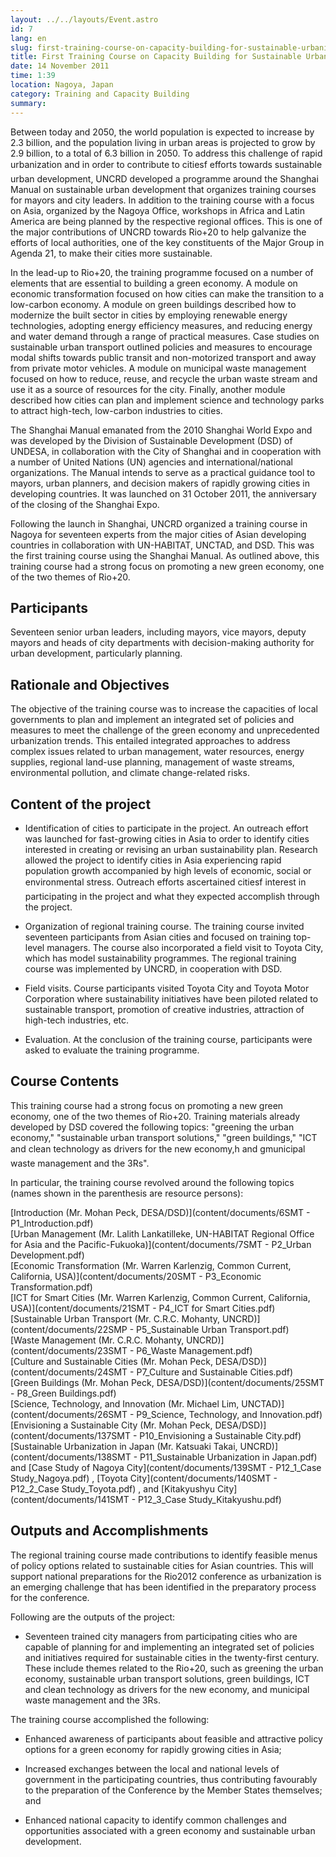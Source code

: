 ```yaml
---
layout: ../../layouts/Event.astro
id: 7
lang: en
slug: first-training-course-on-capacity-building-for-sustainable-urbanization-in-asian-countries-20ed
title: First Training Course on Capacity Building for Sustainable Urbanization in Asian Countries
date: 14 November 2011
time: 1:39
location: Nagoya, Japan
category: Training and Capacity Building
summary: 
---
```

Between today and 2050, the world population is expected to increase by 2.3 billion, and the population living in urban areas is projected to grow by 2.9 billion, to a total of 6.3 billion in 2050. To address this challenge of rapid urbanization and in order to contribute to citiesf efforts towards sustainable urban development, UNCRD developed a programme around the Shanghai Manual on sustainable urban development that organizes training courses for mayors and city leaders. In addition to the training course with a focus on Asia, organized by the Nagoya Office, workshops in Africa and Latin America are being planned by the respective regional offices. This is one of the major contributions of UNCRD towards Rio+20 to help galvanize the efforts of local authorities, one of the key constituents of the Major Group in Agenda 21, to make their cities more sustainable.   
   
In the lead-up to Rio+20, the training programme focused on a number of elements that are essential to building a green economy. A module on economic transformation focused on how cities can make the transition to a low-carbon economy. A module on green buildings described how to modernize the built sector in cities by employing renewable energy technologies, adopting energy efficiency measures, and reducing energy and water demand through a range of practical measures. Case studies on sustainable urban transport outlined policies and measures to encourage modal shifts towards public transit and non-motorized transport and away from private motor vehicles. A module on municipal waste management focused on how to reduce, reuse, and recycle the urban waste stream and use it as a source of resources for the city. Finally, another module described how cities can plan and implement science and technology parks to attract high-tech, low-carbon industries to cities.   
   
The Shanghai Manual emanated from the 2010 Shanghai World Expo and was developed by the Division of Sustainable Development (DSD) of UNDESA, in collaboration with the City of Shanghai and in cooperation with a number of United Nations (UN) agencies and international/national organizations. The Manual intends to serve as a practical guidance tool to mayors, urban planners, and decision makers of rapidly growing cities in developing countries. It was launched on 31 October 2011, the anniversary of the closing of the Shanghai Expo.   
   
Following the launch in Shanghai, UNCRD organized a training course in Nagoya for seventeen experts from the major cities of Asian developing countries in collaboration with UN-HABITAT, UNCTAD, and DSD. This was the first training course using the Shanghai Manual. As outlined above, this training course had a strong focus on promoting a new green economy, one of the two themes of Rio+20.   
   
Participants
------------

Seventeen senior urban leaders, including mayors, vice mayors, deputy mayors and heads of city departments with decision-making authority for urban development, particularly planning.   
   
Rationale and Objectives
------------------------

The objective of the training course was to increase the capacities of local governments to plan and implement an integrated set of policies and measures to meet the challenge of the green economy and unprecedented urbanization trends. This entailed integrated approaches to address complex issues related to urban management, water resources, energy supplies, regional land-use planning, management of waste streams, environmental pollution, and climate change-related risks.   
   
Content of the project
----------------------

- Identification of cities to participate in the project. An outreach effort was launched for fast-growing cities in Asia to order to identify cities interested in creating or revising an urban sustainability plan. Research allowed the project to identify cities in Asia experiencing rapid population growth accompanied by high levels of economic, social or environmental stress. Outreach efforts ascertained citiesf interest in participating in the project and what they expected accomplish through the project.   
- Organization of regional training course. The training course invited seventeen participants from Asian cities and focused on training top-level managers. The course also incorporated a field visit to Toyota City, which has model sustainability programmes. The regional training course was implemented by UNCRD, in cooperation with DSD.   
- Field visits. Course participants visited Toyota City and Toyota Motor Corporation where sustainability initiatives have been piloted related to sustainable transport, promotion of creative industries, attraction of high-tech industries, etc.   
- Evaluation. At the conclusion of the training course, participants were asked to evaluate the training programme.   
   
Course Contents
---------------

This training course had a strong focus on promoting a new green economy, one of the two themes of Rio+20. Training materials already developed by DSD covered the following topics: "greening the urban economy," "sustainable urban transport solutions," "green buildings," "ICT and clean technology as drivers for the new economy,h and gmunicipal waste management and the 3Rs".   
   
In particular, the training course revolved around the following topics (names shown in the parenthesis are resource persons):  
   
 [Introduction (Mr. Mohan Peck, DESA/DSD)](content/documents/6SMT - P1_Introduction.pdf)    
 [Urban Management (Mr. Lalith Lankatilleke, UN-HABITAT Regional Office for Asia and the Pacific-Fukuoka)](content/documents/7SMT - P2_Urban Development.pdf)    
 [Economic Transformation (Mr. Warren Karlenzig, Common Current, California, USA)](content/documents/20SMT - P3_Economic Transformation.pdf)    
 [ICT for Smart Cities (Mr. Warren Karlenzig, Common Current, California, USA)](content/documents/21SMT - P4_ICT for Smart Cities.pdf)    
 [Sustainable Urban Transport (Mr. C.R.C. Mohanty, UNCRD)](content/documents/22SMP - P5_Sustainable Urban Transport.pdf)    
 [Waste Management (Mr. C.R.C. Mohanty, UNCRD)](content/documents/23SMT - P6_Waste Management.pdf)    
 [Culture and Sustainable Cities (Mr. Mohan Peck, DESA/DSD)](content/documents/24SMT - P7_Culture and Sustainable Cities.pdf)    
 [Green Buildings (Mr. Mohan Peck, DESA/DSD)](content/documents/25SMT - P8_Green Buildings.pdf)    
 [Science, Technology, and Innovation (Mr. Michael Lim, UNCTAD)](content/documents/26SMT - P9_Science, Technology, and Innovation.pdf)    
 [Envisioning a Sustainable City (Mr. Mohan Peck, DESA/DSD)](content/documents/137SMT - P10_Envisioning a Sustainable City.pdf)    
 [Sustainable Urbanization in Japan (Mr. Katsuaki Takai, UNCRD)](content/documents/138SMT - P11_Sustainable Urbanization in Japan.pdf)  and  [Case Study of Nagoya City](content/documents/139SMT - P12_1_Case Study_Nagoya.pdf) ,  [Toyota City](content/documents/140SMT - P12_2_Case Study_Toyota.pdf) , and  [Kitakyushyu City](content/documents/141SMT - P12_3_Case Study_Kitakyushu.pdf)    
   
Outputs and Accomplishments
---------------------------

The regional training course made contributions to identify feasible menus of policy options related to sustainable cities for Asian countries. This will support national preparations for the Rio2012 conference as urbanization is an emerging challenge that has been identified in the preparatory process for the conference.   
   
Following are the outputs of the project:   
   
- Seventeen trained city managers from participating cities who are capable of planning for and implementing an integrated set of policies and initiatives required for sustainable cities in the twenty-first century. These include themes related to the Rio+20, such as greening the urban economy, sustainable urban transport solutions, green buildings, ICT and clean technology as drivers for the new economy, and municipal waste management and the 3Rs.  
   
The training course accomplished the following:   
   
- Enhanced awareness of participants about feasible and attractive policy options for a green economy for rapidly growing cities in Asia;   
- Increased exchanges between the local and national levels of government in the participating countries, thus contributing favourably to the preparation of the Conference by the Member States themselves; and   
- Enhanced national capacity to identify common challenges and opportunities associated with a green economy and sustainable urban development.

